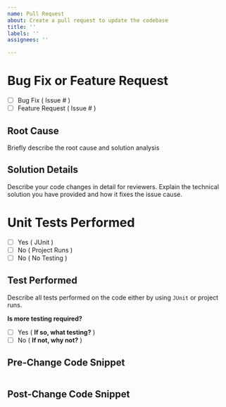 ```yaml
---
name: Pull Request
about: Create a pull request to update the codebase
title: ''
labels: ''
assignees: ''

---
```


# Bug Fix or Feature Request
- [ ] Bug Fix ( Issue #  )
- [ ] Feature Request ( Issue #  )

## Root Cause
Briefly describe the root cause and solution analysis

## Solution Details
Describe your code changes in detail for reviewers. Explain the technical solution you have provided and how it fixes the issue
cause.

# Unit Tests Performed
- [ ] Yes ( JUnit )
- [ ] No ( Project Runs )
- [ ] No ( No Testing )

## Test Performed
Describe all tests performed on the code either by using `JUnit` or project runs.

**Is more testing required?** 
- [ ] Yes ( **If so, what testing?**   )  
- [ ] No  ( **If not, why not?**   )

## Pre-Change Code Snippet
```java

```

## Post-Change Code Snippet
```java

```

